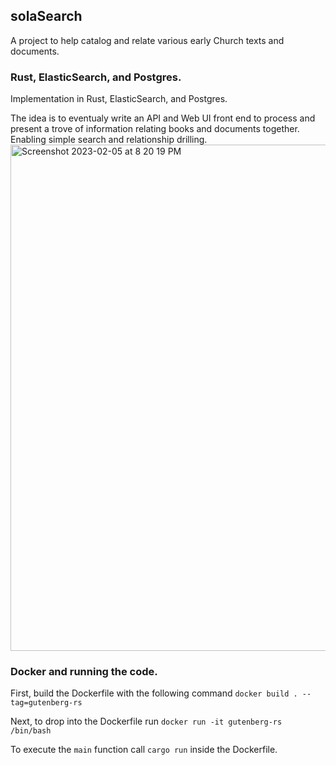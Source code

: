## solaSearch

A project to help catalog and relate various early Church texts and documents.

### Rust, ElasticSearch, and Postgres.
Implementation in Rust, ElasticSearch, and Postgres.


The idea is to eventualy write an API and Web UI front end to process and present a trove of information relating books and documents together. Enabling simple search and relationship drilling.
<img width="810" alt="Screenshot 2023-02-05 at 8 20 19 PM" src="https://user-images.githubusercontent.com/34192225/216868411-e306ee59-0da0-4d7e-b4dc-ef7d62a55e7c.png">

### Docker and running the code.
First, build the Dockerfile with the following command `docker build . --tag=gutenberg-rs`

Next, to drop into the Dockerfile run `docker run -it gutenberg-rs /bin/bash`

To execute the `main` function call `cargo run` inside the Dockerfile.
